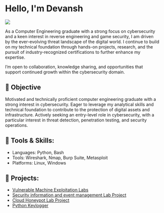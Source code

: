 # Hello, I'm Devansh
<a href="https://www.linkedin.com/in/reachmedevansh/"><img src="https://img.shields.io/badge/-LinkedIn-0072b1?&style=for-the-badge&logo=linkedin&logoColor=white" /></a>

As a Computer Engineering graduate with a strong focus on cybersecurity and a keen interest in reverse engineering and game security, I am driven by the ever-evolving threat landscape of the digital world. I continue to build on my technical foundation through hands-on projects, research, and the pursuit of industry-recognized certifications to further enhance my expertise.

I’m open to collaboration, knowledge sharing, and opportunities that support continued growth within the cybersecurity domain.

## 🎯 Objective

Motivated and technically proficient computer engineering graduate with a strong interest in cybersecurity. Eager to leverage my analytical skills and technical foundation to contribute to the protection of digital assets and infrastructure. Actively seeking an entry-level role in cybersecurity, with a particular interest in threat detection, penetration testing, and security operations.

## 🧰 Tools & Skills:  
  - Languages: Python, Bash  
  - Tools: Wireshark, Nmap, Burp Suite, Metasploit  
  - Platforms: Linux, Windows  

## 📁 Projects:

- <a href = "https://github.com/Neofetcher/Vulnerable-Machine-Exploitation-Labs"> Vulnerable Machine Exploitation Labs </a>
- <a href = "https://github.com/Neofetcher/SIEM-LAB"> Security information and event management Lab Project </a>
- <a href = "https://github.com/Neofetcher/Honeypot-Project"> Cloud Honeypot Lab Project </a>
- <a href = "https://github.com/Neofetcher/Python-Keylogger"> Python Keylogger </a>
